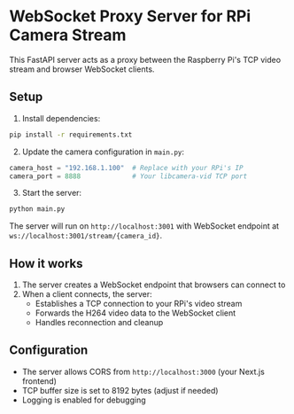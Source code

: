 # WebSocket Proxy Server for RPi Camera Stream

This FastAPI server acts as a proxy between the Raspberry Pi's TCP video stream and browser WebSocket clients.

## Setup

1. Install dependencies:
```bash
pip install -r requirements.txt
```

2. Update the camera configuration in `main.py`:
```python
camera_host = "192.168.1.100"  # Replace with your RPi's IP
camera_port = 8888             # Your libcamera-vid TCP port
```

3. Start the server:
```bash
python main.py
```

The server will run on `http://localhost:3001` with WebSocket endpoint at `ws://localhost:3001/stream/{camera_id}`.

## How it works

1. The server creates a WebSocket endpoint that browsers can connect to
2. When a client connects, the server:
   - Establishes a TCP connection to your RPi's video stream
   - Forwards the H264 video data to the WebSocket client
   - Handles reconnection and cleanup

## Configuration

- The server allows CORS from `http://localhost:3000` (your Next.js frontend)
- TCP buffer size is set to 8192 bytes (adjust if needed)
- Logging is enabled for debugging
